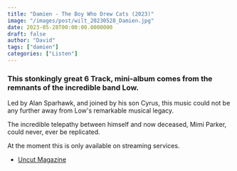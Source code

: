 ```yaml
---
title: "Damien - The Boy Who Drew Cats (2023)"
image: "/images/post/wilt_20230528_Damien.jpg"
date: 2023-05-28T00:00:00.0000000
draft: false
author: "David"
tags: ["damien"]
categories: ["Listen"]
---
```

### This stonkingly great 6 Track, mini-album comes from the remnants of the incredible band Low.

 Led by Alan Sparhawk, and joined by his son Cyrus, this music could not be any further away from Low's remarkable musical legacy.

 The incredible telepathy between himself and now deceased, Mimi Parker, could never, ever be replicated.

 At the moment this is only available on streaming services.

-  [Uncut Magazine](https://www.uncut.co.uk/features/interviews/were-new-here-damien-142622/)